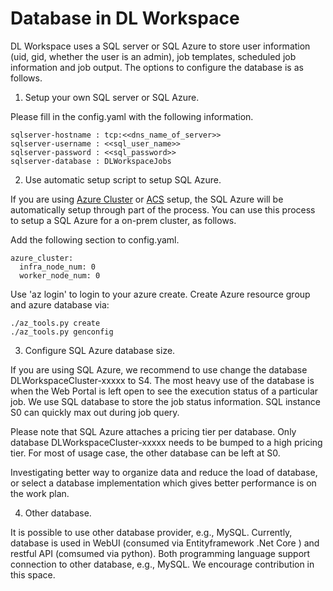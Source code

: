 # Database in DL Workspace

DL Workspace uses a SQL server or SQL Azure to store user information (uid, gid, whether the user is an admin), job templates, scheduled job information and job output. The options to configure the database is as follows. 

1. Setup your own SQL server or SQL Azure. 

  Please fill in the config.yaml with the following information. 

  ```
  sqlserver-hostname : tcp:<<dns_name_of_server>>
  sqlserver-username : <<sql_user_name>>
  sqlserver-password : <<sql_password>>
  sqlserver-database : DLWorkspaceJobs
  ```

2. Use automatic setup script to setup SQL Azure. 

  If you are using [Azure Cluster](../Azure/Readme.md) or [ACS](../ACS/Readme.md) setup, the SQL Azure will be automatically setup through part of the process. You can use this process to setup a SQL Azure for a on-prem cluster, as follows. 

  Add the following section to config.yaml. 

  ```
  azure_cluster:
    infra_node_num: 0
    worker_node_num: 0
  ```

  Use 'az login' to login to your azure create. Create Azure resource group and azure database via:

  ```
  ./az_tools.py create
  ./az_tools.py genconfig 
  ```

3. Configure SQL Azure database size. 

  If you are using SQL Azure, we recommend to use change the database DLWorkspaceCluster-xxxxx to S4. The most heavy use of the database is when the Web Portal is left open to see the execution status of a particular job. We use SQL database to store the job status information. SQL instance S0 can quickly max out during job query. 

  Please note that SQL Azure attaches a pricing tier per database. Only database DLWorkspaceCluster-xxxxx needs to be bumped to a high pricing tier. For most of usage case, the other database can be left at S0. 

  Investigating better way to organize data and reduce the load of database, or select a database implementation which gives better performance is on the work plan. 

4. Other database. 

  It is possible to use other database provider, e.g., MySQL. Currently, database is used in WebUI (consumed via Entityframework .Net Core ) and restful API (comsumed via python). Both programming language support connection to other database, e.g., MySQL. We encourage contribution in this space. 





